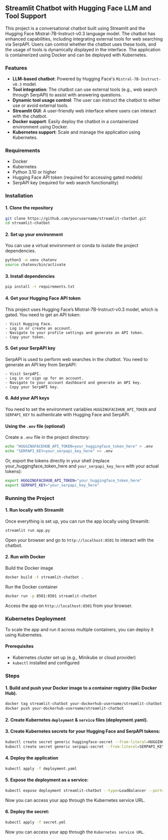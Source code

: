 ## Streamlit Chatbot with Hugging Face LLM and Tool Support

This project is a conversational chatbot built using Streamlit and the Hugging Face Mistral-7B-Instruct-v0.3 language model. The chatbot has enhanced capabilities, including integrating external tools for web searching via SerpAPI. Users can control whether the chatbot uses these tools, and the usage of tools is dynamically displayed in the interface. The application is containerized using Docker and can be deployed with Kubernetes.

### Features

- **LLM-based chatbot**: Powered by Hugging Face's `Mistral-7B-Instruct-v0.3` model.
- **Tool integration**: The chatbot can use external tools (e.g., web search through SerpAPI) to assist with answering questions.
- **Dynamic tool usage control**: The user can instruct the chatbot to either use or avoid external tools.
- **Streamlit GUI**: A user-friendly web interface where users can interact with the chatbot.
- **Docker support**: Easily deploy the chatbot in a containerized environment using Docker.
- **Kubernetes support**: Scale and manage the application using Kubernetes.

### Requirements

- Docker
- Kubernetes
- Python 3.10 or higher
- Hugging Face API token (required for accessing gated models)
- SerpAPI key (required for web search functionality)

### Installation

#### 1. Clone the repository
```bash
git clone https://github.com/yourusername/streamlit-chatbot.git
cd streamlit-chatbot
```
#### 2. Set up your environment
You can use a virtual environment or conda to isolate the project dependencies.
```bash
python3 -m venv chatenv
source chatenv/bin/activate
```
#### 3. Install dependencies
```bash
pip install -r requirements.txt
```

#### 4. Get your Hugging Face API token
This project uses Hugging Face’s Mistral-7B-Instruct-v0.3 model, which is gated. You need to get an API token:

	- Visit Hugging Face.
	- Log in or create an account.
	- Navigate to your profile settings and generate an API token.
	- Copy your token.

#### 5. Get your SerpAPI key
SerpAPI is used to perform web searches in the chatbot. You need to generate an API key from SerpAPI:

	- Visit SerpAPI.
	- Log in or sign up for an account.
	- Navigate to your account dashboard and generate an API key.
	- Copy your SerpAPI key.

#### 6. Add your API keys
You need to set the environment variables `HUGGINGFACEHUB_API_TOKEN` and `SERPAPI_KEY` to authenticate with Hugging Face and SerpAPI.
#### Using the `.env` file (optional)
Create a `.env` file in the project directory:
```bash
echo "HUGGINGFACEHUB_API_TOKEN=your_huggingface_token_here" > .env
echo "SERPAPI_KEY=your_serpapi_key_here" >> .env
```
Or, export the tokens directly in your shell (replace your_huggingface_token_here and `your_serpapi_key_here` with your actual tokens):
```bash
export HUGGINGFACEHUB_API_TOKEN="your_huggingface_token_here"
export SERPAPI_KEY="your_serpapi_key_here"
```
         
### Running the Project
#### 1. Run locally with Streamlit
Once everything is set up, you can run the app locally using Streamlit:
```bash
streamlit run app.py
```
Open your browser and go to `http://localhost:8501` to interact with the chatbot.
       
#### 2. Run with Docker
Build the Docker image
```bash
docker build -t streamlit-chatbot .
```
Run the Docker container
```bash
docker run -p 8501:8501 streamlit-chatbot
```
Access the app on `http://localhost:8501` from your browser.
       
### Kubernetes Deployment
To scale the app and run it across multiple containers, you can deploy it using Kubernetes.

#### Prerequisites
- Kubernetes cluster set up (e.g., Minikube or cloud provider)
- `kubectl` installed and configured

### Steps
#### 1. Build and push your Docker image to a container registry (like Docker Hub).
```bash
docker tag streamlit-chatbot your-dockerhub-username/streamlit-chatbot
docker push your-dockerhub-username/streamlit-chatbot
```
#### 2. Create Kubernetes `deployment` & `service` files (deployment.yaml).
#### 3. Create Kubernetes secrets for your Hugging Face and SerpAPI tokens:
```bash
kubectl create secret generic huggingface-secret --from-literal=HUGGINGFACEHUB_API_TOKEN=your_huggingface_token_here
kubectl create secret generic serpapi-secret --from-literal=SERPAPI_KEY=your_serpapi_key_here
```

#### 4. Deploy the application
```bash
kubectl apply -f deployment.yaml
```             
#### 5. Expose the deployment as a service:
```bash
kubectl expose deployment streamlit-chatbot --type=LoadBalancer --port=80 --target-port=8501
``` 
Now you can access your app through the Kubernetes service URL.
#### 6. Deploy the secret:
```bash
kubectl apply -f secret.yml
``` 
Now you can access your app through the `Kubernetes service URL`.





